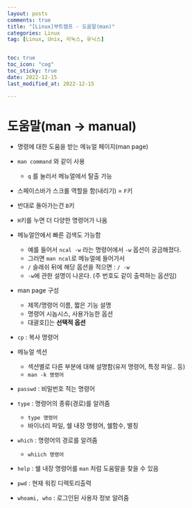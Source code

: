 ```yaml
---
layout: posts
comments: true
title: "[Linux]부트캠프 - 도움말(man)"
categories: Linux
tag: [Linux, Unix, 리눅스, 유닉스]


toc: true
toc_icon: "cog"
toc_sticky: true
date: 2022-12-15
last_modified_at: 2022-12-15

---
```




# 도움말(man -> manual)

* 명령에 대한 도움을 받는 메뉴얼 페이지(man page)

* `man command` 와 같이 사용
  * `q` 를 눌러서 메뉴얼에서 탈출 가능
  
* 스페이스바가 스크롤 역할을 함(내리기) = `F`키

* 반대로 돌아가는건 `B`키

* `H`키를 누면 더 다양한 명령어가 나옴

* 메뉴얼안에서 빠른 검색도 가능함
  * 예를 들어서 `ncal -w` 라는 명령어에서 `-w` 옵션이 궁금해졌다.
  * 그러면 `man ncal`로 메뉴얼에 들어가서
  * `/` 슬래쉬 뒤에 해당 옵션을 적으면 : `/ -w ` 
  * `-w`에 관한 설명이 나온다. (주 번호도 같이 출력하는 옵션임)

* man page 구성
  * 제목/명령어 이름, 짧은 기능 설명
  * 명령어 시놉시스, 사용가능한 옵션
  * 대괄호[]는 **선택적 옵션**
  
* `cp` : 복사 명령어

* 메뉴얼 섹션

  * 섹션별로 다른 부분에 대해 설명함(유저 명령어, 특정 파일.. 등)
  * `man -k 명령어`

   

* `passwd` : 비밀번호 적는 명령어

* `type` : 명령어의 종류(경로)를 알려줌

  * `type 명령어`
  *  바이너리 파일, 쉘 내장 명령어, 쉘함수, 별칭

* `which` : 명령어의 경로를 알려줌

  * `whiich 명령어`

* `help` : 쉘 내장 명령어를 `man` 처럼 도움말을 찾을 수 있음

* `pwd` : 현재 워킹 디렉토리출력

* `whoami, who`  : 로그인된 사용자 정보 알려줌 

  
